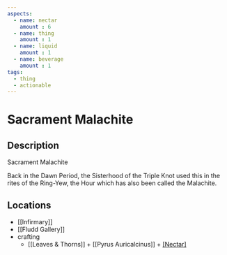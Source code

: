 ```yaml
---
aspects: 
  - name: nectar
    amount : 6
  - name: thing
    amount : 1
  - name: liquid
    amount : 1
  - name: beverage
    amount : 1
tags:
  - thing
  - actionable
---
```


# Sacrament Malachite

## Description
Sacrament Malachite

Back in the Dawn Period, the Sisterhood of the Triple Knot used this in the rites of the Ring-Yew, the Hour which has also been called the Malachite.
## Locations
- [[Infirmary]]
- [[Fludd Gallery]]
- crafting
	- [[Leaves & Thorns]] + [[Pyrus Auricalcinus]] + [[Nectar]](15)